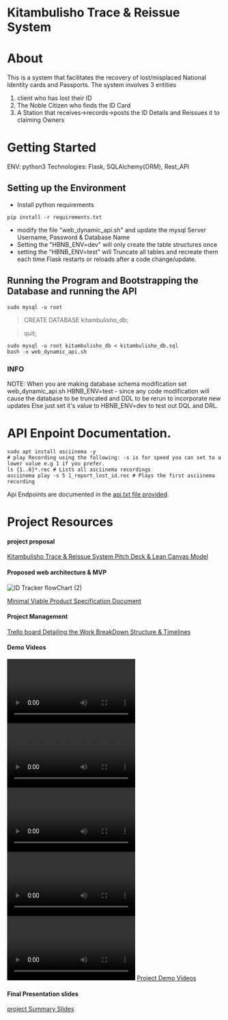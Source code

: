 # Kitambulisho Trace & Reissue System
# About
This is a system that facilitates the recovery of lost/misplaced National Identity cards and Passports.
The system involves 3 entities 
1. client who has lost their ID
2. The Noble Citizen who finds the ID Card 
3. A Station that receives->records->posts the ID Details and Reissues it to claiming Owners

# Getting Started
ENV: python3
Technologies: Flask, SQLAlchemy(ORM), Rest_API

## Setting up the Environment
 - Install python requirements 
 ```
 pip install -r requirements.txt
 ```
 - modify the file "web_dynamic_api.sh" and update the mysql Server Username, Password & Database Name
 - Setting the "HBNB_ENV=dev" will only create the table structures once
 - setting the "HBNB_ENV=test" will Truncate all tables and recreate them each time Flask restarts or reloads after a code change/update.
 
## Running the Program and Bootstrapping the Database and running the API
```
sudo mysql -u root
```
> CREATE DATABASE kitambulisho_db;

>quit;

```
sudo mysql -u root kitambulisho_db < kitambulisho_db.sql
bash -x web_dynamic_api.sh
```
### INFO
NOTE: When you are making database schema modification set web_dynamic_api.sh HBNB_ENV=test - since any code modification
will cause the database to be truncated and DDL to be rerun to incorporate new updates Else just set it's value to
HBNB_ENV=dev to test out DQL and DRL.

# API Enpoint Documentation.
``` #install asciinema to play the *.rec files
sudo apt install asciinema -y
# play Recording using the following: -s is for speed you can set to a lower value e.g 1 if you prefer.
ls {1..6}*.rec # Lists all asciinema recordings
asciinema play -s 5 1_report_lost_id.rec # Plays the first asciinema recording

```
Api Endpoints are documented in the [api.txt file provided](https://github.com/PhylisMercy/Kitambulisho/blob/main/api.txt).
 
# Project Resources

####  project proposal 
[Kitambulisho Trace & Reissue System Pitch Deck & Lean Canvas Model](https://docs.google.com/presentation/d/1sXeUJZmOe58-eWsL6o1cccubWsswPXanPoPfSGmYCHM/edit?usp=sharing)


#### Proposed web architecture & MVP
![ID Tracker flowChart (2)](https://github.com/PhylisMercy/Kitambulisho/assets/110587824/836a3b87-4729-49dc-9f94-74410f4544a7)



[Minimal Viable Product Specification Document](https://docs.google.com/document/d/1sEPgdIT1LoF1bAv-tHo5r54NwnhApaAszcrVONloFLM/edit?usp=sharing)
#### Project Management
[Trello board Detailing the Work BreakDown Structure & Timelines](https://trello.com/invite/b/1JZMmeeG/ATTI106daadbfdef4a64b569c3a5f0c025acEEF56A70/portfolio-project)


#### Demo Videos
![ID Tracker flowChart (2)](./Videos/01_Getting_Started.mp4)
![ID Tracker flowChart (2)](./Videos/02_Report_Lost_n_Found.mov)
![ID Tracker flowChart (2)](./Videos/03_Remit_Kitambulisho_to_huduma_station.mov)
![ID Tracker flowChart (2)](./Videos/04_Kitambulisho_Remit_Handling_Duplicate_remittance.mov)
![ID Tracker flowChart (2)](./Videos/05_Search_Lost_ID_Get_Huduma_Station.mov)
[Project Demo Videos](https://drive.google.com/drive/folders/13cwyBdtJo-ZwpxggVc7oXQ9anfpiFxZl?usp=sharing)

#### Final Presentation slides

[project Summary Slides](https://docs.google.com/presentation/d/14CUWgDwO1ZzQcc9Qc8KbwXA9XePaWrZuexTRA3RP4p8/edit?usp=sharing)

